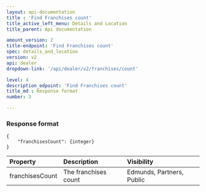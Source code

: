 ```yaml
---
layout: api-documentation
title : 'Find Franchises count'
title_active_left_menu: Details and Location
title_parent: Api documentation

amount_version: 2
title-endpoint: 'Find Franchises count'
spec: details_and_location
version: v2
api: dealer
dropdown-link: '/api/dealer/v2/franchises/count'

level: 4
description_edpoint: 'Find Franchises count'
title_md : Response format
number: 3

---
```



### Response format

    {
        "franchisesCount": {integer}
    }

| Property                      | Description                | Visibility                |
|:------------------------------|:---------------------------|:--------------------------|
| franchisesCount               | The franchises count       | Edmunds, Partners, Public |
